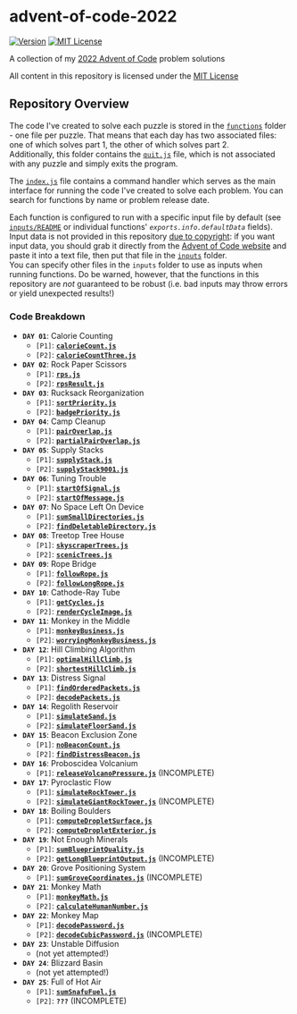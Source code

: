# advent-of-code-2022

[![Version][version]](package.json)
[![MIT License][license]](LICENSE)

A collection of my [2022 Advent of Code](https://adventofcode.com/2022) problem solutions

All content in this repository is licensed under the [MIT License](LICENSE)

## Repository Overview

The code I've created to solve each puzzle is stored in the [`functions`](/functions) folder - one file per puzzle. That means that each day has two associated files: one of which solves part 1, the other of which solves part 2.  
Additionally, this folder contains the [`quit.js`](/functions/quit.js) file, which is not associated with any puzzle and simply exits the program.

The [`index.js`](index.js) file contains a command handler which serves as the main interface for running the code I've created to solve each problem. You can search for functions by name or problem release date.

Each function is configured to run with a specific input file by default (see [`inputs/README`](inputs/README.md) or individual functions' *`exports.info.defaultData`* fields).  
Input data is not provided in this repository [due to copyright](https://www.reddit.com/r/adventofcode/wiki/faqs/copyright/inputs/): if you want input data, you should grab it directly from the [Advent of Code website](https://adventofcode.com/) and paste it into a text file, then put that file in the [`inputs`](/inputs) folder.  
You can specify other files in the `inputs` folder to use as inputs when running functions. Do be warned, however, that the functions in this repository are *not* guaranteed to be robust (i.e. bad inputs may throw errors or yield unexpected results!)

### Code Breakdown

- **`DAY 01`**: Calorie Counting
  - `[P1]`: [**`calorieCount.js`**](/functions/calorieCount.js)
  - `[P2]`: [**`calorieCountThree.js`**](/functions/calorieCountThree.js)
- **`DAY 02`**: Rock Paper Scissors
  - `[P1]`: [**`rps.js`**](/functions/rps.js)
  - `[P2]`: [**`rpsResult.js`**](/functions/rpsResult.js)
- **`DAY 03`**: Rucksack Reorganization
  - `[P1]`: [**`sortPriority.js`**](/functions/sortPriority.js)
  - `[P2]`: [**`badgePriority.js`**](/functions/badgePriority.js)
- **`DAY 04`**: Camp Cleanup
  - `[P1]`: [**`pairOverlap.js`**](/functions/pairOverlap.js)
  - `[P2]`: [**`partialPairOverlap.js`**](/functions/partialPairOverlap.js)
- **`DAY 05`**: Supply Stacks
  - `[P1]`: [**`supplyStack.js`**](/functions/supplyStack.js)
  - `[P2]`: [**`supplyStack9001.js`**](/functions/supplyStack9001.js)
- **`DAY 06`**: Tuning Trouble
  - `[P1]`: [**`startOfSignal.js`**](/functions/startOfSignal.js)
  - `[P2]`: [**`startOfMessage.js`**](/functions/startOfMessage.js)
- **`DAY 07`**: No Space Left On Device
  - `[P1]`: [**`sumSmallDirectories.js`**](/functions/sumSmallDirectories.js)
  - `[P2]`: [**`findDeletableDirectory.js`**](/functions/findDeletableDirectory.js)
- **`DAY 08`**: Treetop Tree House
  - `[P1]`: [**`skyscraperTrees.js`**](/functions/skyscraperTrees.js)
  - `[P2]`: [**`scenicTrees.js`**](/functions/scenicTrees.js)
- **`DAY 09`**: Rope Bridge
  - `[P1]`: [**`followRope.js`**](/functions/followRope.js)
  - `[P2]`: [**`followLongRope.js`**](/functions/followLongRope.js)
- **`DAY 10`**: Cathode-Ray Tube
  - `[P1]`: [**`getCycles.js`**](/functions/getCycles.js)
  - `[P2]`: [**`renderCycleImage.js`**](/functions/renderCycleImage.js)
- **`DAY 11`**: Monkey in the Middle
  - `[P1]`: [**`monkeyBusiness.js`**](/functions/monkeyBusiness.js)
  - `[P2]`: [**`worryingMonkeyBusiness.js`**](/functions/worryingMonkeyBusiness.js)
- **`DAY 12`**: Hill Climbing Algorithm
  - `[P1]`: [**`optimalHillClimb.js`**](/functions/optimalHillClimb.js)
  - `[P2]`: [**`shortestHillClimb.js`**](/functions/shortestHillClimb.js)
- **`DAY 13`**: Distress Signal
  - `[P1]`: [**`findOrderedPackets.js`**](/functions/findOrderedPackets.js)
  - `[P2]`: [**`decodePackets.js`**](/functions/decodePackets.js)
- **`DAY 14`**: Regolith Reservoir
  - `[P1]`: [**`simulateSand.js`**](/functions/simulateSand.js)
  - `[P2]`: [**`simulateFloorSand.js`**](/functions/simulateFloorSand.js)
- **`DAY 15`**: Beacon Exclusion Zone
  - `[P1]`: [**`noBeaconCount.js`**](/functions/noBeaconCount.js)
  - `[P2]`: [**`findDistressBeacon.js`**](/functions/findDistressBeacon.js)
- **`DAY 16`**: Proboscidea Volcanium
  - `[P1]`: [**`releaseVolcanoPressure.js`**](/functions/releaseVolcanoPressure.js) (INCOMPLETE)
- **`DAY 17`**: Pyroclastic Flow
  - `[P1]`: [**`simulateRockTower.js`**](/functions/simulateRockTower.js)
  - `[P2]`: [**`simulateGiantRockTower.js`**](/functions/simulateGiantRockTower.js) (INCOMPLETE)
- **`DAY 18`**: Boiling Boulders
  - `[P1]`: [**`computeDropletSurface.js`**](/functions/computeDropletSurface.js)
  - `[P2]`: [**`computeDropletExterior.js`**](/functions/computeDropletExterior.js)
- **`DAY 19`**: Not Enough Minerals
  - `[P1]`: [**`sumBlueprintQuality.js`**](/functions/sumBlueprintQuality.js)
  - `[P2]`: [**`getLongBlueprintOutput.js`**](/functions/getLongBlueprintOutput.js) (INCOMPLETE)
- **`DAY 20`**: Grove Positioning System
  - `[P1]`: [**`sumGroveCoordinates.js`**](/functions/sumGroveCoordinates.js) (INCOMPLETE)
- **`DAY 21`**: Monkey Math
  - `[P1]`: [**`monkeyMath.js`**](/functions/monkeyMath.js)
  - `[P2]`: [**`calculateHumanNumber.js`**](/functions/calculateHumanNumber.js)
- **`DAY 22`**: Monkey Map
  - `[P1]`: [**`decodePassword.js`**](/functions/decodePassword.js)
  - `[P2]`: [**`decodeCubicPassword.js`**](/functions/decodeCubicPassword.js) (INCOMPLETE)
- **`DAY 23`**: Unstable Diffusion
  - (not yet attempted!)
- **`DAY 24`**: Blizzard Basin
  - (not yet attempted!)
- **`DAY 25`**: Full of Hot Air
  - `[P1]`: [**`sumSnafuFuel.js`**](/functions/sumSnafuFuel.js)
  - `[P2]`: **`???`** (INCOMPLETE)

<!-- TEMPLATE
- **`DAY XX`**: jiji
  - `[P1]`: [**`baba.js`**](/functions/baba.js)
  - `[P2]`: [**`keke.js`**](/functions/keke.js)
-->

<!-- Badges -->
[version]: https://img.shields.io/github/package-json/v/Lowie375/advent-of-code-2022
[license]: https://img.shields.io/github/license/Lowie375/advent-of-code-2022
